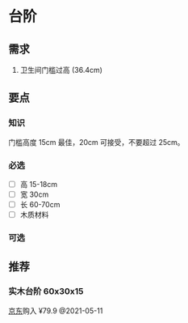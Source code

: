 # 台阶

## 需求

1. 卫生间门槛过高 \(36.4cm\)

## 要点

### 知识

门槛高度 15cm 最佳，20cm 可接受，不要超过 25cm。

### 必选

* [ ] 高 15-18cm
* [ ] 宽 30cm
* [ ] 长 60-70cm
* [ ] 木质材料

### 可选

## 推荐

### 实木台阶 60x30x15

[京东](https://item.jd.com/48935082728.html)购入 ¥79.9 @2021-05-11

